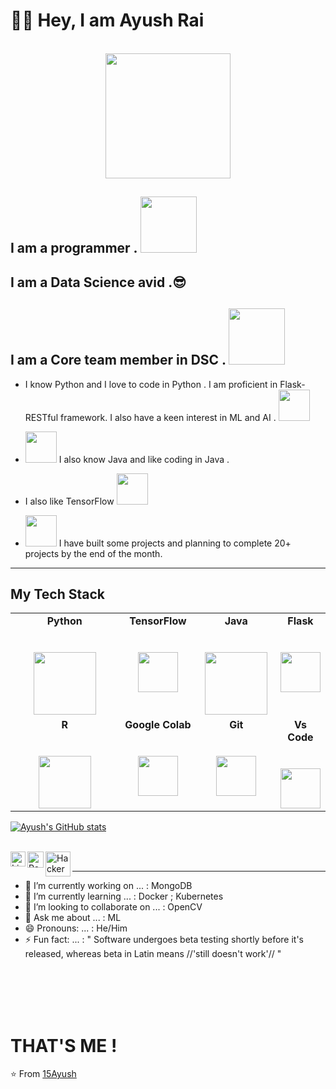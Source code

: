 # 👋🏻 Hey, I am Ayush Rai
<div align="center">
	<br>
	<img src="https://media.giphy.com/media/p4NLw3I4U0idi/giphy.gif" width="200" height="200">
</div>

## I am a programmer . <img src="https://media.giphy.com/media/xT9IgzoKnwFNmISR8I/giphy.gif" width=90 height=90> 
## I am a Data Science avid .😎 
## I am a Core team member in DSC . <img src="https://media.giphy.com/media/eIahGoLu190H4EASVU/giphy.gif" width=90 height=90> 

-  I know Python and I love to code in Python . I am proficient in Flask-RESTful framework. I also have a keen interest in ML and AI . <img src="https://media.giphy.com/media/LMt9638dO8dftAjtco/giphy.gif" width=50 height=50><br>

- <img src="https://seeklogo.com/images/J/java-logo-7F8B35BAB3-seeklogo.com.png" width=50 height=50>  I also know Java and like coding in Java . 

-  I also like TensorFlow <img src="https://media.giphy.com/media/SU2ic3wTfuC6JhD1lA/giphy.gif" width=50 height=50>  <br>

- <img src="https://media.giphy.com/media/lKvZmLmHNaI80/giphy.gif" width=50 height=50>  I have built some projects and planning to complete 20+ projects by the end of the month.<br>

---------------------------------------------------


## My Tech Stack

<table>
  <tbody>
    <tr valign="top">
      <td width="25%" align="center">
	      <span><strong>Python</strong></span><br><br><br>
        <img height="100px" src="https://i.pinimg.com/originals/ca/00/60/ca0060f3414e6e20b75983acddafad53.gif">
      </td>
      <td width="25%" align="center">
	      <span><strong>TensorFlow</strong></span><br><br><br>
        <img height="64px" src="https://media.giphy.com/media/SU2ic3wTfuC6JhD1lA/giphy.gif">
      </td>
      <td width="25%" align="center">
        <span><strong>Java</strong></span><br><br><br>
        <img height="100px" src="https://www.probytes.net/wp-content/uploads/2019/07/java-logo-vector-768x768.png">
      </td>
      <td width="25%" align="center">
        <span><strong>Flask</strong></span><br><br><br>
        <img height="64px" src="https://miro.medium.com/max/876/1*0G5zu7CnXdMT9pGbYUTQLQ.png">
      </td>
     </tr>
    <tr valign="top">
      <td width="35%" align="center">
        <span><strong>R</strong></span><br><br><br>
        <img height="84px" src="https://cityu-bioinformatics.netlify.app/img/headers/R5r.png">
      </td>
      <td width="25%" align="center">
        <span><strong>Google Colab</strong></span><br><br><br>
        <img height="64px" src="https://miro.medium.com/max/496/0*cbr_9kvPaWDbocSm.jpeg">
      </td>
      <td width="25%" align="center">
        <span><strong>Git</strong></span><br><br><br>
        <img height="64px" src="https://media.giphy.com/media/kH1DBkPNyZPOk0BxrM/giphy.gif">
      </td>
      <td width="25%" align="center">
        <span><strong>Vs Code</strong></span><br><br><br>
        <img height="64px" src="https://media4.giphy.com/media/SS8CV2rQdlYNLtBCiF/giphy.gif">
      </td>
    </tr>

  </tbody>
</table>

[![Ayush's GitHub stats](https://github-readme-stats.vercel.app/api?username=15Ayush)](https://github.com/anuraghazra/github-readme-stats)

<br>

  <a href="https://www.linkedin.com/in/ayush-rai-778302171/">
    <img align="left" alt="Linkedin" width="24px" src="https://github.com/TheDudeThatCode/TheDudeThatCode/blob/master/Assets/Linkedin.svg" />
  </a>
  <a href="work.15Ayush@rediffmail.com">
    <img align="left" alt="Rediff" width="26px" src="https://play-lh.googleusercontent.com/hGSAM4FBuxjt7J8UyAc6hhukWSH2RR9_OPZ9Qf5Ui09RL9O_n3q217WEYzqqYpdnQYEr" />
  </a>
  <a href="https://www.hackerrank.com/ayushrai15">
    <img align="left" alt="HackerRank" width="40px" src="https://upload.wikimedia.org/wikipedia/commons/4/40/HackerRank_Icon-1000px.png" />
   </a>
  
<br>

-----------------------------------------------------

- 🔭 I’m currently working on ... :  MongoDB
- 🌱 I’m currently learning ... :  Docker ; Kubernetes
- 👯 I’m looking to collaborate on ... :  OpenCV
- 💬 Ask me about ... :  ML
- 😄 Pronouns: ... :  He/Him
- ⚡ Fun fact: ... :  " Software undergoes beta testing shortly before it's released, whereas beta in Latin means //'still doesn't work'// "


<br><br><br><br>

# THAT'S ME !

⭐️ From [15Ayush](https://github.com/15Ayush)
